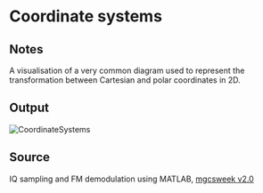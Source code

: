 # Coordinate systems

## Notes

A visualisation of a very common diagram used to represent the transformation between Cartesian and polar coordinates in 2D.

## Output

![CoordinateSystems](https://www.dropbox.com/s/ripf7cep2zvct63/coordinate_systems.png?raw=1)

## Source

IQ sampling and FM demodulation using MATLAB, [mgcsweek v2.0](http://www.csnedelja.mg.edu.rs)
